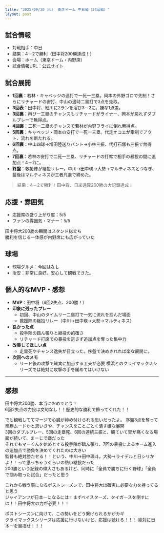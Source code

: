 ```yaml
---
title: "2025/09/30（火） 東京ドーム 中日戦（24回戦）"
layout: post
---
```


## 試合情報
- 対戦相手：中日
- 結果：4－2で勝利（田中将200勝達成！）
- 会場：ホーム（東京ドーム・内野席）
- 試合情報URL：[公式サイト](https://www.giants.jp/game/20250930_8003_1/)

<!--more-->

## 試合展開
- **1回裏**：若林・キャベッジの連打で一死一三塁。岡本の外野ゴロで先制！さらにリチャードの安打、中山の適時二塁打で3点を先取。  
- **3回表**：田中将、細川に2ランを浴び3－2に。嫌な1点差。  
- **3回裏**：再び一三塁のチャンスもリチャードがライナー、岡本が戻れずダブルプレーで無得点。  
- **4回裏**：二死一二塁のチャンスで若林が内野フライに倒れ無得点。  
- **5回裏**：キャベッジ・岡本の安打で一死一三塁。代走オコエが牽制でアウト、流れを断たれる。  
- **6回裏**：中山四球→増田陸送りバント→小林三振、代打石塚も三振で無得点。  
- **7回裏**：若林の安打で二死一三塁、リチャードの打席で相手の暴投の間に追加点！4－2に。  
- **終盤**：救援陣が継投リレー。中川→田中瑛→大勢→マルティネスとつなぎ、最後はマルティネスが三者凡退で締めた。  

> 結果：4－2で勝利！田中将、日米通算200勝の大記録達成！

## 応援・雰囲気
- 応援席の盛り上がり度：5/5  
- ファンの雰囲気・マナー：5/5  

田中将大200勝の瞬間はスタンド総立ち  
勝利を信じる一体感が内野席にも広がっていた  

## 球場
- 球場グルメ：今回はなし  
- 治安：非常に良好。安心して観戦できた。  

## 個人的なMVP・感想
- **MVP**：田中将（6回2失点、200勝！）  
- **印象に残ったプレー**
  - 初回、中山のタイムリー二塁打で一気に流れを掴んだ場面  
  - 救援陣の継投リレー（中川→田中瑛→大勢→マルティネス）  
- **良かった点**  
  - 投手陣の踏ん張りと継投の的確さ  
  - リチャード打席での暴投を逃さず追加点を奪った集中力  
- **改善してほしい点**  
  - 走塁死やチャンス逸失が目立った。序盤で決めきれれば楽な展開に。  
- **次回へのメモ**  
  - リード後の攻撃で確実に加点する工夫が必要
  横浜とのクライマックスシリーズでは絶対に攻撃の手を緩めてはいけない  

---

## 感想

田中将大200勝、本当におめでとう！  
6回2失点の力投は文句なし！！歴史的な勝利で飾ってくれた！！  

でも観戦しててマージで心臓が締め付けられる思いだったよ。
序盤3点を奪って楽勝ムードかと思いきや、チャンスをことごとく潰す嫌な展開  
3回のダブルプレー、5回の走塁死、6回の連続三振と、観ていて胃が痛くなる場面が続いて、まーじで嫌だった  
それでもマーくんを始めとする投手陣が踏ん張り、7回の暴投によるホーム進入の追加点で勝負を決めてくれたのは大きい  
監督も絶対勝たせる！！という、中川→田中瑛斗。大勢→ライデルと日シリかよ！！って思っちゃうぐらいの熱い継投だった  
200勝という記録の偉大さもあるけど、同時に「全員で勝ちに行く野球」「全員で掴み取った試合」だったと思う  

これから戦う事になるポストシーズンで、田中将大は確実に必要な力を持ってると思う  
ジャイアンツが日本一になるには！まずベイスターズ、タイガースを倒すには！！田中将大の力が必要！！！

ポストシーズンに向けて、この勢いをどう繋げられるかがカギ  
クライマックスシリーズは応援に行けないけど、応援は続ける！！！
絶対に日本一を目指せ！！！
